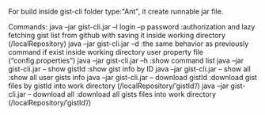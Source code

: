 For build inside gist-cli folder type:"Ant", it create runnable jar file. 

Commands:
java –jar gist-cli.jar –l login –p password  :authorization and lazy fetching gist list from github with saving it inside working directory (/localRepository)
java –jar gist-cli.jar –d  :the same behavior as previously command if exist inside working directory user property file (“config.properties”)
java –jar gist-cli.jar –h  :show command list
java –jar gist-cli.jar – show gistId  :show gist info by ID
java –jar gist-cli.jar – show all  :show all user gists info
java –jar gist-cli.jar – download gistId   :download gist files by gistId into work directory (/localRepository/’gistId’/)
java –jar gist-cli.jar – download all   :download all gists files into work directory  (/localRepository/’gistId’/)



